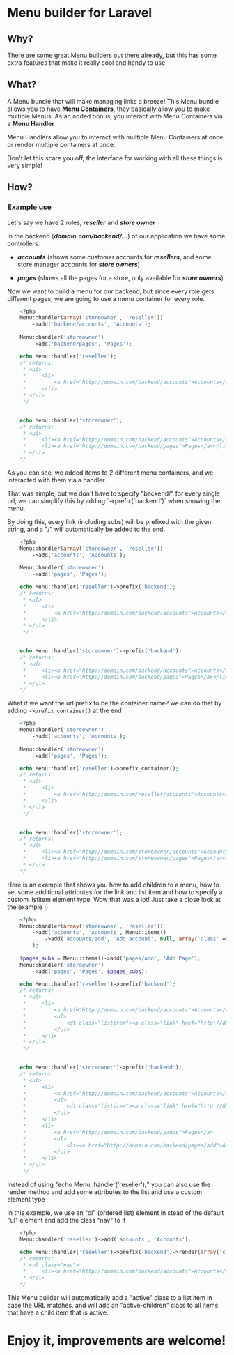 # Menu builder for Laravel

## Why?

There are some great Menu builders out there already, but this has some extra features that make it really cool and handy to use


## What?

A Menu bundle that will make managing links a breeze!
This Menu bundle allows you to have **Menu Containers**, they basically allow you to make multiple Menus. As an added bonus, you interact with Menu Containers via
a **Menu Handler**

Menu Handlers allow you to interact with multiple Menu Containers at once, or render multiple containers at once.

Don't let this scare you off, the interface for working with all these things is very simple!

## How?

### Example use

Let's say we have 2 roles, ***reseller*** and ***store owner***

In the backend (***domain.com/backend/...***) of our application we have some controllers.

- ***accounts*** (shows some customer accounts for ***resellers***, and some store manager accounts for ***store owners***)

- ***pages*** (shows all the pages for a store, only available for ***store owners***)

Now we want to build a menu for our backend, but since every role gets different pages, we are going to use a menu container for every role.

```php
	<?php
	Menu::handler(array('storeowner', 'reseller'))
		->add('backend/accounts', 'Accounts');
	
	Menu::handler('storeowner')
		->add('backend/pages', 'Pages');

	echo Menu::handler('reseller');
	/* returns:
	 * <ul>
	 *     <li>
	 *         <a href="http://domain.com/backend/accounts">Accounts</a>
	 *     </li>
	 * </ul>
	 */


	echo Menu::handler('storeowner');
	/* returns:
	 * <ul>
	 *     <li><a href="http://domain.com/backend/accounts">Accounts</a></li>
	 *     <li><a href="http://domain.com/backend/pages">Pages</a></li>
	 * </ul>
	*/
```

As you can see, we added items to 2 different menu containers, and we interacted with them via a handler.

That was simple, but we don't have to specify "backend/" for every single url, we can simplify this by adding ´->prefix('backend')´ when showing the menu.

By doing this, every link (including subs) will be prefixed with the given string, and a "/" will automatically be added to the end.

```php
	<?php
	Menu::handler(array('storeowner', 'reseller'))
		->add('accounts', 'Accounts');
	
	Menu::handler('storeowner')
		->add('pages', 'Pages');

	echo Menu::handler('reseller')->prefix('backend');
	/* returns:
	 * <ul>
	 *     <li>
	 *         <a href="http://domain.com/backend/accounts">Accounts</a>
	 *     </li>
	 * </ul>
	 */


	echo Menu::handler('storeowner')->prefix('backend');
	/* returns:
	 * <ul>
	 *     <li><a href="http://domain.com/backend/accounts">Accounts</a></li>
	 *     <li><a href="http://domain.com/backend/pages">Pages</a></li>
	 * </ul>
	*/
```

What if we want the url prefix to be the container name? we can do that by adding `->prefix_container()` at the end

```php
	<?php
	Menu::handler('storeowner')
		->add('accounts', 'Accounts');
	
	Menu::handler('storeowner')
		->add('pages', 'Pages');

	echo Menu::handler('reseller')->prefix_container();
	/* returns:
	 * <ul>
	 *     <li>
	 *         <a href="http://domain.com/reseller/accounts">Accounts</a>
	 *     </li>
	 * </ul>
	 */


	echo Menu::handler('storeowner');
	/* returns:
	 * <ul>
	 *     <li><a href="http://domain.com/storeowner/accounts">Accounts</a></li>
	 *     <li><a href="http://domain.com/storeowner/pages">Pages</a></li>
	 * </ul>
	*/
```

Here is an example that shows you how to add children to a menu, how to set some additional attributes for the link and list item and how to specify a custom listitem element type. Wow that was a lot! Just take a close look at the example ;)

```php
	<?php
	Menu::handler(array('storeowner', 'reseller'))
		->add('accounts', 'Accounts', Menu::items()
			->add('accounts/add', 'Add Account', null, array('class' => 'link'), array('class' => 'listitem'), 'dt')
		);
	
	$pages_subs = Menu::items()->add('pages/add', 'Add Page');
	Menu::handler('storeowner')
		->add('pages', 'Pages', $pages_subs);

	echo Menu::handler('reseller')->prefix('backend');
	/* returns:
	 * <ul>
	 *     <li>
	 *         <a href="http://domain.com/backend/accounts">Accounts</a>
	 *         <ul>
	 *             <dt class="listitem"><a class="link" href="http://domain.com/backend/accounts/add">Add Account</a></dt>
	 *         </ul>
	 *     </li>
	 * </ul>
	 */


	echo Menu::handler('storeowner')->prefix('backend');
	/* returns:
	 * <ul>
	 *     <li>
	 *         <a href="http://domain.com/backend/accounts">Accounts</a>
	 *         <ul>
	 *             <dt class="listitem"><a class="link" href="http://domain.com/backend/accounts/add">Add Account</a></dt>
	 *         </ul>
	 *     </li>
	 *     <li>
	 *         <a href="http://domain.com/backend/pages">Pages</a>
	 *         <ul>
	 *             <li><a href="http://domain.com/backend/pages/add">Add Page</a></li>
	 *         </ul>
	 *     </li>
	 * </ul>
	 */
```

Instead of using "echo Menu::handler('reseller');" you can also use the render method and add some attributes to the list and use a custom element type

In this example, we use an "ol" (ordered list) element in stead of the default "ul" element and add the class "nav" to it

```php
	<?php
	Menu::handler('reseller')->add('accounts', 'Accounts');

	echo Menu::handler('reseller')->prefix('backend')->render(array('class' => 'nav'), 'ol');
	/* returns:
	 * <ol class="nav">
	 *     <li><a href="http://domain.com/backend/accounts">Accounts</a></li>
	 * </ol>
	*/
```

This Menu builder will automatically add a "active" class to a list item in case the URL matches, and will add an "active-children" class to all items that have a child item that is active.


# Enjoy it, improvements are welcome!